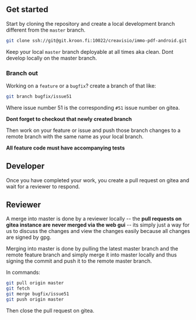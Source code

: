 ## Get started
Start by cloning the repository and create a local development branch
different from the `master` branch.

```bash
git clone ssh://git@git.kroon.fi:10022/creavisio/immo-pdf-android.git
```

Keep your local `master` branch deployable at all times aka clean. Dont develop locally on the master branch.

### Branch out
Working on a `feature` or a `bugfix`? create a branch of that like:

```bash
git branch bugfix/issue51
```

Where issue number 51 is the corresponding `#51` issue number on gitea.

**Dont forget to checkout that newly created branch**

Then work on your feature or issue and push those branch changes
to a remote branch with the same name as your local branch.

**All feature code must have accompanying tests**

## Developer
Once you have completed your work, you create a pull request on gitea and wait
for a reviewer to respond.

## Reviewer
 A merge into master is done by a reviewer locally -- the **pull requests on gitea instance are never merged via the web gui** -- its simply just a way for us to discuss the changes and view the changes easily because all changes are signed by gpg.

Merging into master is done by pulling the latest master branch and the remote feature branch and simply merge it into master locally and thus signing the commit
and push it to the remote master branch.

In commands:
```bash
git pull origin master
git fetch
git merge bugfix/issue51
git push origin master
```

Then close the pull request on gitea.
